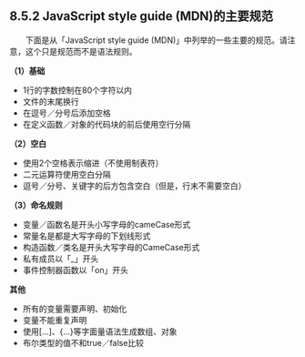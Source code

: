 ## 8.5.2 JavaScript style guide (MDN)的主要规范
&emsp;&emsp;下面是从「JavaScript style guide (MDN)」中列举的一些主要的规范。请注意，这个只是规范而不是语法规则。

**（1）基础**
- 1行的字数控制在80个字符以内
- 文件的末尾换行
- 在逗号／分号后添加空格
- 在定义函数／对象的代码块的前后使用空行分隔

**（2）空白**
- 使用2个空格表示缩进（不使用制表符）
- 二元运算符使用空白分隔
- 逗号／分号、关键字的后方包含空白（但是，行末不需要空白）

**（3）命名规则**
- 变量／函数名是开头小写字母的cameCase形式
- 常量名是都是大写字母的下划线形式
- 构造函数／类名是开头大写字母的CameCase形式
- 私有成员以「_」开头
- 事件控制器函数以「on」开头

**其他**
- 所有的变量需要声明、初始化
- 变量不能重复声明
- 使用[...]、{...}等字面量语法生成数组、对象
- 布尔类型的值不和true／false比较